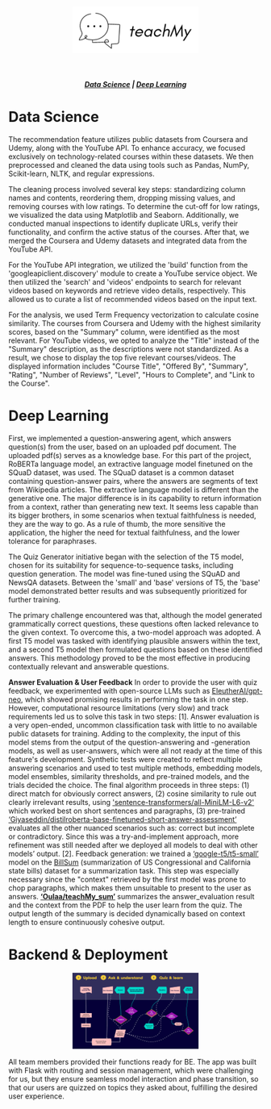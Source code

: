 <p align="center">
<img src="./assets/teachmylogo.png" width="250px"></p>
</p>

<br>

<h5 align="center">
  <a href="#data-science">Data Science</a>  |
  <a href="#deep-learning">Deep Learning</a> 
</h5>


# Data Science
The recommendation feature utilizes public datasets from Coursera and Udemy, along with the YouTube API. To enhance accuracy, we focused exclusively on technology-related courses within these datasets. We then preprocessed and cleaned the data using tools such as Pandas, NumPy, Scikit-learn, NLTK, and regular expressions.

The cleaning process involved several key steps: standardizing column names and contents, reordering them, dropping missing values, and removing courses with low ratings. To determine the cut-off for low ratings, we visualized the data using Matplotlib and Seaborn. Additionally, we conducted manual inspections to identify duplicate URLs, verify their functionality, and confirm the active status of the courses. After that, we merged the Coursera and Udemy datasets and integrated data from the YouTube API.

For the YouTube API integration, we utilized the 'build' function from the 'googleapiclient.discovery' module to create a YouTube service object. We then utilized the 'search' and 'videos' endpoints to search for relevant videos based on keywords and retrieve video details, respectively. This allowed us to curate a list of recommended videos based on the input text.

For the analysis, we used Term Frequency vectorization to calculate cosine similarity. The courses from Coursera and Udemy with the highest similarity scores, based on the "Summary" column, were identified as the most relevant. For YouTube videos, we opted to analyze the "Title" instead of the "Summary" description, as the descriptions were not standardized.
As a result, we chose to display the top five relevant courses/videos. The displayed information includes "Course Title", "Offered By", "Summary", "Rating", "Number of Reviews", "Level", "Hours to Complete", and "Link to the Course".



# Deep Learning
First, we implemented a question-answering agent, which answers question(s) from the user, based on an uploaded pdf document. The uploaded pdf(s) serves as a knowledge base.
For this part of the project, RoBERTa language model, an extractive language model finetuned on the SQuaD dataset, was used. The SQuaD dataset is a common dataset containing question-answer pairs, where the answers are segments of text from Wikipedia articles. The extractive language model is different than the generative one. The major difference is in its capability to return information from a context, rather than generating new text. It seems less capable than its bigger brothers, in some scenarios when textual faithfulness is needed, they are the way to go.  As a rule of thumb, the more sensitive the application, the higher the need for textual faithfulness, and the lower tolerance for paraphrases.

The Quiz Generator initiative began with the selection of the T5 model, chosen for its suitability for sequence-to-sequence tasks, including question generation. The model was fine-tuned using the SQuAD and NewsQA datasets. Between the 'small' and 'base' versions of T5, the 'base' model demonstrated better results and was subsequently prioritized for further training.

The primary challenge encountered was that, although the model generated grammatically correct questions, these questions often lacked relevance to the given context. To overcome this, a two-model approach was adopted. A first T5 model was tasked with identifying plausible answers within the text, and a second T5 model then formulated questions based on these identified answers. This methodology proved to be the most effective in producing contextually relevant and answerable questions.

**Answer Evaluation & User Feedback**
In order to provide the user with quiz feedback, we experimented with open-source LLMs such as [EleutherAI/gpt-neo](https://github.com/EleutherAI/gpt-neo), which showed promising results in performing the task in one step. However, computational resource limitations (very slow) and track requirements led us to solve this task in two steps:
[1]. Answer evaluation is a very open-ended, uncommon classification task with little to no available public datasets for training. Adding to the complexity, the input of this model stems from the output of the question-answering and -generation models, as well as user-answers, which were all not ready at the time of this feature's development. Synthetic tests were created to reflect multiple answering scenarios and used to test multiple methods, embedding models, model ensembles, similarity thresholds, and pre-trained models, and the trials decided the choice. The final algorithm proceeds in three steps: (1) direct match for obviously correct answers, (2) cosine similarity to rule out clearly irrelevant results, using ['sentence-transformers/all-MiniLM-L6-v2'](https://huggingface.co/sentence-transformers/all-MiniLM-L6-v2) which worked best on short sentences and paragraphs, (3) pre-trained [‘Giyaseddin/distilroberta-base-finetuned-short-answer-assessment’](https://huggingface.co/Giyaseddin/distilroberta-base-finetuned-short-answer-assessment) evaluates all the other nuanced scenarios such as: correct but incomplete or contradictory. Since this was a try-and-implement approach, more refinement was still needed after we deployed all models to deal with other models’ output.
[2]. Feedback generation: we trained a [‘google-t5/t5-small’](https://huggingface.co/google-t5/t5-small) model on the [BillSum](https://huggingface.co/datasets/billsum) (summarization of US Congressional and California state bills) dataset for a summarization task. This step was especially necessary since the "context" retrieved by the first model was prone to chop paragraphs, which makes them unsuitable to present to the user as answers. **[‘Oulaa/teachMy_sum’](https://huggingface.co/Oulaa/teachMy_sum)** summarizes the answer_evaluation result and the context from the PDF to help the user learn from the quiz. The output length of the summary is decided dynamically based on context length to ensure continuously cohesive output.

# Backend & Deployment 
<p align="center">
<img src="./assets/App-Flow.jpeg" width="250px"></p>

All team members provided their functions ready for BE. The app was built with Flask with routing and session management, which were challenging for us, but they ensure seamless model interaction and phase transition, so that our users are quizzed on topics they asked about, fulfilling the desired user experience.
